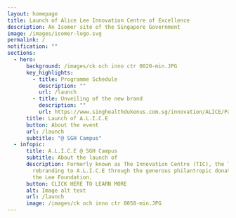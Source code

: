 ```yaml
---
layout: homepage
title: Launch of Alice Lee Innovation Centre of Excellence
description: An Isomer site of the Singapore Government
image: /images/isomer-logo.svg
permalink: /
notification: ""
sections:
  - hero:
      background: /images/ck och inno ctr 0020-min.JPG
      key_highlights:
        - title: Programme Schedule
          description: ""
          url: /launch
        - title: Unveiling of the new brand
          description: ""
          url: https://www.singhealthdukenus.com.sg/innovation/ALICE/Pages/New-Brand.aspx
      title: Launch of A.L.I.C.E
      button: About the event
      url: /launch
      subtitle: "@ SGH Campus"
  - infopic:
      title: A.L.I.C.E @ SGH Campus
      subtitle: About the launch of
      description: Formerly known as The Innovation Centre (TIC), the launch marks our
        rebranding to A.L.I.C.E through the generous philantropic donation from
        the Lee Foundation.
      button: CLICK HERE TO LEARN MORE
      alt: Image alt text
      url: /launch
      image: /images/ck och inno ctr 0058-min.JPG
---
```

